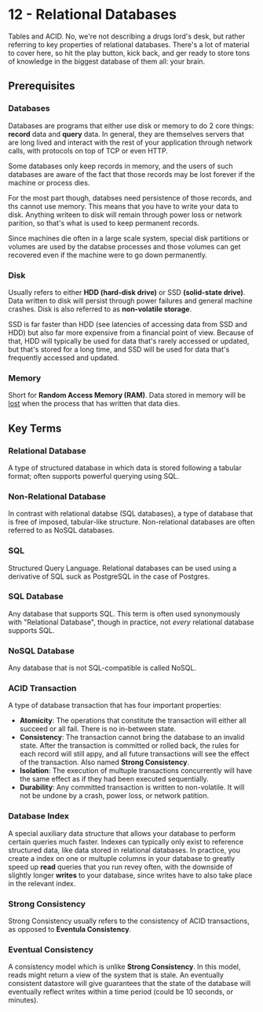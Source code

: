 # 12 - Relational Databases
Tables and ACID.
No, we're not describing a drugs lord's desk, but rather referring to key properties of relational databases. There's a lot of material to cover here, so hit the play button, kick back, and ger ready to store tons of knowledge in the biggest database of them all: your brain.

## Prerequisites

### Databases

Databases are programs that either use disk or memory to do 2 core things: **record** data and **query** data. In general, they are themselves servers that are long lived and interact with the rest of your application through network calls, with protocols on top of TCP or even HTTP.

Some databases only keep records in memory, and the users of such databases are aware of the fact that those records may be lost forever if the machine or process dies.

For the most part though, databses need persistence of those records, and ths cannot use memory. This means that you have to write your data to disk. Anything writeen to disk will remain through power loss or network parition, so that's what is used to keep permanent records.

Since machines die often in a large scale system, special disk partitions or volumes are used by the databse processes and those volumes can get recovered even if the machine were to go down permanently.

### Disk

Usually refers to either **HDD (hard-disk drive)** or SSD **(solid-state drive)**. Data written to disk will persist through power failures and general machine crashes. Disk is also referred to as **non-volatile storage**.

SSD is far faster than HDD (see latencies of accessing data from SSD and HDD) but also far more expensive from a financial point of view. Because of that, HDD will typically be used for data that's rarely accessed or updated, but that's stored for a long time, and SSD will be used for data that's frequently accessed and updated.

### Memory

Short for **Random Access Memory (RAM)**. Data stored in memory will be <u>lost</u> when the process that has written that data dies.

## Key Terms

### Relational Database

A type of structured database in which data is stored following a tabular format; often supports powerful querying using SQL.

### Non-Relational Database

In contrast with relational databse (SQL databases), a type of database that is free of imposed, tabular-like structure. Non-relational databases are often referred to as NoSQL databases.

### SQL

Structured Query Language. Relational databases can be used using a derivative of SQL suck as PostgreSQL in the case of Postgres.

### SQL Database

Any database that supports SQL. This term is often used synonymously with "Relational Database", though in practice, not *every* relational database supports SQL.

### NoSQL Database

Any database that is not SQL-compatible is called NoSQL.

### ACID Transaction

A type of database transaction that has four important properties:
- **Atomicity**: The operations that constitute the transaction will either all succeed or all fail. There is no in-between state.
- **Consistency**: The transaction cannot bring the database to an invalid state. After the transaction is committed or rolled back, the rules for each record will still appy, and all future transactions will see the effect of the transaction. Also named **Strong Consistency**.
- **Isolation**: The execution of multuple transactions concurrently will have the same effect as if they had been executed sequentially.
- **Durability**: Any committed transaction is written to non-volatile. It will not be undone by a crash, power loss, or network patition.

### Database Index

A special auxiliary data structure that allows your database to perform certain queries much faster. Indexes can typically only exist to reference structured data, like data stored in relational databases. In practice, you create a index on one or multuple columns in your database to greatly speed up **read** queries that you run revey often, with the downside of slightly longer **writes** to your database, since writes have to also take place in the relevant index.

### Strong Consistency

Strong Consistency usually refers to the consistency of ACID transactions, as opposed to **Eventula Consistency**.

### Eventual Consistency

A consistency model which is unlike **Strong Consistency**. In this model, reads might return a view of the system that is stale. An eventually consistent datastore will give guarantees that the state of the database will eventually reflect writes within a time period (could be 10 seconds, or minutes).